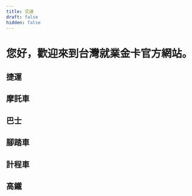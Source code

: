 ```yaml
---
title: 交通
draft: false
hidden: false
---
```


# 您好，歡迎來到台灣就業金卡官方網站。

## 捷運

## 摩託車
## 巴士
## 腳踏車
## 計程車
## 高鐵

